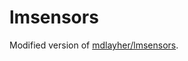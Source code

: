 lmsensors
=========

Modified version of [mdlayher/lmsensors](https://github.com/mdlayher/lmsensors).
